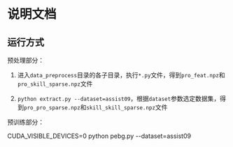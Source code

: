 # 说明文档

## 运行方式

预处理部分：

1. 进入`data_preprocess`目录的各子目录，执行`*.py`文件，得到`pro_feat.npz`和`pro_skill_sparse.npz`文件

2. `python extract.py --dataset=assist09`，根据`dataset`参数选定数据集，得到`pro_pro_sparse.npz`和`skill_skill_sparse.npz`文件

预训练部分：

CUDA_VISIBLE_DEVICES=0 python pebg.py --dataset=assist09
